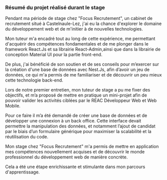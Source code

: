 ### Résumé du projet réalisé durant le stage

Pendant ma période de stage chez "Focus Recrutement", un cabinet de recrutement situé à Castelnaule-Lez, j'ai eu la chance d'explorer le domaine du développement web et de m'initier à de nouvelles technologies.

Mon tuteur m'a encadré tout au long de cette expérience, me permettant d'acquérir des compétences fondamentales et de me plonger dans le framework React.Js et sa librairie React-Admin,ainsi que dans la librairie de conception Material UI pour la partie front-end.

De plus, j'ai bénéficié de son soutien et de ses conseils pour m’exercer sur la création d'une base de données avec Nest.Js, afin d’avoir un jeu de données, ce qui m'a permis de me familiariser et de découvrir un peu mieux cette technologie back-end.

Lors de notre premier entretien, mon tuteur de stage a pu me fixer des objectifs, et m’a proposé de mettre en pratique un mini-projet afin de pouvoir valider les activités ciblées par le REAC Développeur Web et Web Mobile.

Pour ce faire il m’a été demandé de créer une base de données et de développer une connexion à un back office. Cette interface devait permettre la manipulation des données, et notamment l’ajout de candidat par le biais d’un formulaire générique pour maximiser la scalabilité et la réutilisation du code.

Mon stage chez "Focus Recrutement" m'a permis de mettre en application mes compétences nouvellement acquises et de découvrir le monde professionnel du développement web de manière concrète. 

Cela a été une étape enrichissante et stimulante dans mon parcours d'apprentissage.
